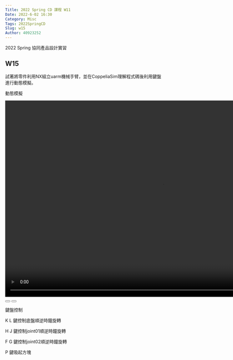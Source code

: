 ```yaml
---
Title: 2022 Spring CD 課程 W11
Date: 2022-6-02 16:30
Category: Misc
Tags: 2022SpringCD
Slug: w15
Author: 40923252
---
```


2022 Spring 協同產品設計實習

<!-- PELICAN_END_SUMMARY -->

W15
----

試著將零件利用NX組立uarm機械手臂，並在CoppeliaSim理解程式碼後利用鍵盤進行動態模擬。

動態模擬

<script>
var winkVideoData = {
  dataVersion: 1,
  frameRate: 10,
  buttonFrameLength: 5,
  buttonFrameOffset: 2,
  frameStops: {
  },
};
</script>
<!-- 接下來將 mp4 檔案從 downloads 目錄取出 -->
<div class="winkVideoContainerClass"><video autoplay="autoplay" class="winkVideoClass" controls="controls" data-dirname="./../cmsimde/static" data-varname="winkVideoData" height="630" muted="true" width="1008">
<source src="https://40923252.github.io/cd2022/downloads/uarm.mp4" type="video/mp4"/></video>
<div class="winkVideoOverlayClass"></div>
<div class="winkVideoControlBarClass"><button class="winkVideoControlBarPlayButtonClass"></button> <button class="winkVideoControlBarPauseButtonClass"></button>
<div class="winkVideoControlBarProgressLeftClass"></div>
<div class="winkVideoControlBarProgressEmptyMiddleClass"></div>
<div class="winkVideoControlBarProgressRightClass"></div>
<div class="winkVideoControlBarProgressFilledMiddleClass"></div>
<div class="winkVideoControlBarProgressThumbClass"></div>
</div>
<div class="winkVideoPlayOverlayClass"></div>
</div>

鍵盤控制

K L 鍵控制底盤順逆時鐘旋轉

H J 鍵控制joint01順逆時鐘旋轉

F G 鍵控制joint02順逆時鐘旋轉

P 鍵吸起方塊